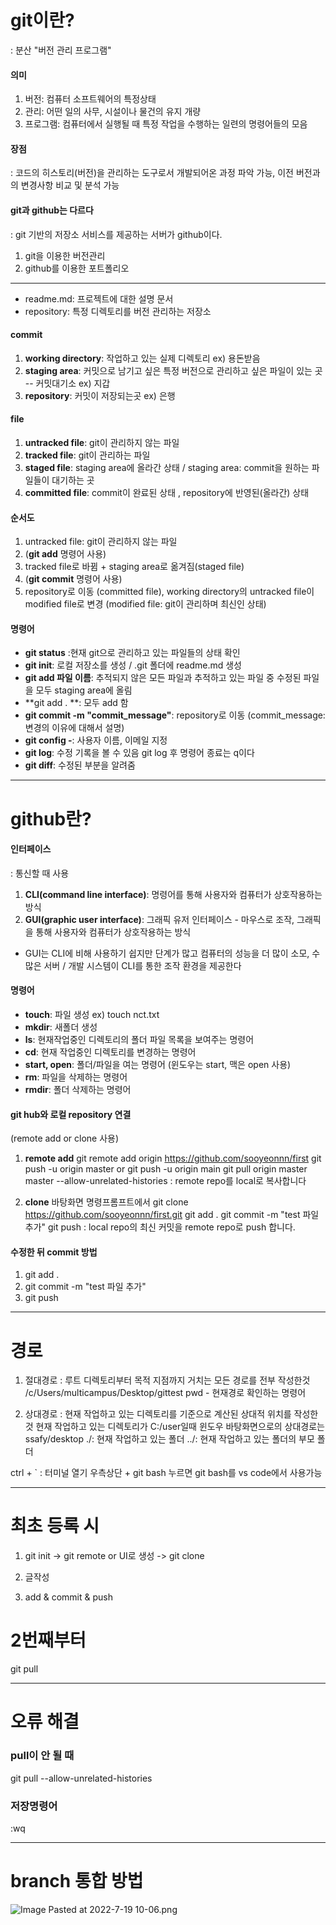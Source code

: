 # git이란?

: 분산 "버전 관리 프로그램"

#### 의미

1. 버전: 컴퓨터 소프트웨어의 특정상태
2. 관리: 어떤 일의 사무, 시설이나 물건의 유지 개량
3. 프로그램: 컴퓨터에서 실행될 때 특정 작업을 수행하는 일련의 명령어들의 모음

#### 장점

: 코드의 히스토리(버전)을 관리하는 도구로서
  개발되어온 과정 파악 가능, 이전 버전과의 변경사항 비교 및 분석 가능

#### git과 github는 다르다

: git 기반의 저장소 서비스를 제공하는 서버가 github이다.

1. git을 이용한 버전관리
2. github를 이용한 포트폴리오

---

- readme.md: 프로젝트에 대한 설명 문서
- repository: 특정 디렉토리를 버전 관리하는 저장소

#### commit

1. **working directory**: 작업하고 있는 실제 디렉토리  ex) 용돈받음
2. **staging area**: 커밋으로 남기고 싶은 특정 버전으로 관리하고 싶은 파일이 있는 곳 -- 커밋대기소 ex) 지갑
3. **repository**: 커밋이 저장되는곳 ex) 은행

#### file

1. **untracked file**: git이 관리하지 않는 파일
2. **tracked file**: git이 관리하는 파일
3. **staged file**: staging area에 올라간 상태 / staging area: commit을 원하는 파일들이 대기하는 곳
4. **committed file**: commit이 완료된 상태 , repository에 반영된(올라간) 상태

#### 순서도

1. untracked file: git이 관리하지 않는 파일
2. (**git add** 명령어 사용)
3. tracked file로 바뀜 + staging area로 옮겨짐(staged file)
4. (**git commit** 명령어 사용)
5. repository로 이동 (committed file), working directory의 untracked file이 modified file로 변경
   (modified file: git이 관리하며 최신인 상태)

#### 명령어

- **git status** :현재 git으로 관리하고 있는 파일들의 상태 확인 
- **git init**: 로컬 저장소를 생성 / .git 폴더에 readme.md 생성
- **git add 파일 이름**: 추적되지 않은 모든 파일과 추적하고 있는 파일 중 수정된 파일을 모두 staging area에 올림
- **git add . **: 모두 add 함
- **git commit -m "commit_message"**: repository로 이동 (commit_message: 변경의 이유에 대해서 설명)
- **git config -**: 사용자 이름, 이메일 지정
- **git log**: 수정 기록을 볼 수 있음 git log 후 명령어 종료는 q이다 
- **git diff**: 수정된 부분을 알려줌

---

# github란?

#### 인터페이스

: 통신할 때 사용 

1. **CLI(command line interface)**: 명령어를 통해 사용자와 컴퓨터가 상호작용하는 방식
2. **GUI(graphic user interface)**: 그래픽 유저 인터페이스 - 마우스로 조작, 그래픽을 통해 사용자와 컴퓨터가 상호작용하는 방식
- GUI는 CLI에 비해 사용하기 쉽지만 단계가 많고 컴퓨터의 성능을 더 많이 소모, 수많은 서버 / 개발 시스템이 CLI를 통한 조작 환경을 제공한다

#### 명령어

- **touch**: 파일 생성 ex) touch nct.txt
- **mkdir**: 새폴더 생성
- **ls**: 현재작업중인 디렉토리의 폴더 파일 목록을 보여주는 명령어
- **cd**: 현재 작업중인 디렉토리를 변경하는 명령어
- **start, open**: 폴더/파일을 여는 명령어 (윈도우는 start, 맥은 open 사용)
- **rm**: 파일을 삭제하는 명령어 
- **rmdir**: 폴더 삭제하는 명령어

#### git hub와 로컬 repository 연결

(remote add or clone 사용)

1. **remote add**
   git remote add origin https://github.com/sooyeonnn/first
   git push -u origin master or git push -u origin main
   git pull origin master master --allow-unrelated-histories
   : remote repo를 local로 복사합니다

2. **clone**
   바탕화면 명령프롬프트에서 
   git clone https://github.com/sooyeonnn/first.git
   git add .
   git commit -m "test 파일 추가"
   git push
   : local repo의 최신 커밋을 remote repo로 push 합니다.

#### 수정한 뒤 commit 방법

1. git add . 
2. git commit -m "test 파일 추가"
3. git push

---

# 경로

1. 절대경로
   : 루트 디렉토리부터 목적 지점까지 거치는 모든 경로를 전부 작성한것
   /c/Users/multicampus/Desktop/gittest
   pwd - 현재경로 확인하는 명령어

2. 상대경로 
   : 현재 작업하고 있는 디렉토리를 기준으로 계산된 상대적 위치를 작성한 것
   현재 작업하고 있는 디렉토리가 C:/user일때
   윈도우 바탕화면으로의 상대경로는 ssafy/desktop
   ./: 현재 작업하고 있는 폴더
   ../: 현재 작업하고 있는 폴더의 부모 폴더

ctrl + ` : 터미널 열기
우측상단 + git bash 누르면 git bash를 vs code에서 사용가능



--- 

# 최초 등록 시

1. git init -> git remote or UI로 생성 -> git clone

2. 글작성

3. add & commit & push





# 2번째부터

git pull



--- 

# 오류 해결

### pull이 안 될 때

git pull --allow-unrelated-histories

### 저장명령어

:wq



--- 

# branch 통합 방법



![Image Pasted at 2022-7-19 10-06.png](assets/868b5ecb40b98739df3d4193872b248fc1e29fcd.png)
